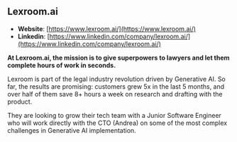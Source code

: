 ## Lexroom.ai

- **Website**: [https://www.lexroom.ai/](https://www.lexroom.ai/)
- **Linkedin**: [https://www.linkedin.com/company/lexroom.ai/](https://www.linkedin.com/company/lexroom.ai/)

**At Lexroom.ai, the mission is to give superpowers to lawyers and let them complete hours of work in seconds.**

Lexroom is part of the legal industry revolution driven by Generative AI. So far, the results are promising: customers
grew 5x in the last 5 months, and over half of them save 8+ hours a week on research and drafting with the product.

They are looking to grow their tech team with a Junior Software Engineer who will work directly with the CTO (Andrea) on
some of the most complex challenges in Generative AI implementation.